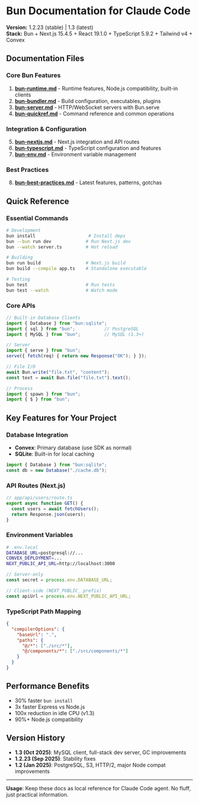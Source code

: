 # Bun Documentation for Claude Code

**Version:** 1.2.23 (stable) | 1.3 (latest)  
**Stack:** Bun + Next.js 15.4.5 + React 19.1.0 + TypeScript 5.9.2 + Tailwind v4 + Convex

## Documentation Files

### Core Bun Features
1. **[bun-runtime.md](./bun-runtime.md)** - Runtime features, Node.js compatibility, built-in clients
2. **[bun-bundler.md](./bun-bundler.md)** - Build configuration, executables, plugins
3. **[bun-server.md](./bun-server.md)** - HTTP/WebSocket servers with Bun.serve
4. **[bun-quickref.md](./bun-quickref.md)** - Command reference and common operations

### Integration & Configuration
5. **[bun-nextjs.md](./bun-nextjs.md)** - Next.js integration and API routes
6. **[bun-typescript.md](./bun-typescript.md)** - TypeScript configuration and features
7. **[bun-env.md](./bun-env.md)** - Environment variable management

### Best Practices
8. **[bun-best-practices.md](./bun-best-practices.md)** - Latest features, patterns, gotchas

## Quick Reference

### Essential Commands
```bash
# Development
bun install                    # Install deps
bun --bun run dev             # Run Next.js dev
bun --watch server.ts         # Hot reload

# Building
bun run build                 # Next.js build
bun build --compile app.ts    # Standalone executable

# Testing
bun test                      # Run tests
bun test --watch              # Watch mode
```

### Core APIs
```typescript
// Built-in Database Clients
import { Database } from "bun:sqlite";
import { sql } from "bun";           // PostgreSQL
import { MySQL } from "bun";         // MySQL (1.3+)

// Server
import { serve } from "bun";
serve({ fetch(req) { return new Response("OK"); } });

// File I/O
await Bun.write("file.txt", "content");
const text = await Bun.file("file.txt").text();

// Process
import { spawn } from "bun";
import { $ } from "bun";
```

## Key Features for Your Project

### Database Integration
- **Convex**: Primary database (use SDK as normal)
- **SQLite**: Built-in for local caching
```typescript
import { Database } from "bun:sqlite";
const db = new Database("./cache.db");
```

### API Routes (Next.js)
```typescript
// app/api/users/route.ts
export async function GET() {
  const users = await fetchUsers();
  return Response.json(users);
}
```

### Environment Variables
```bash
# .env.local
DATABASE_URL=postgresql://...
CONVEX_DEPLOYMENT=...
NEXT_PUBLIC_API_URL=http://localhost:3000
```

```typescript
// Server-only
const secret = process.env.DATABASE_URL;

// Client-side (NEXT_PUBLIC_ prefix)
const apiUrl = process.env.NEXT_PUBLIC_API_URL;
```

### TypeScript Path Mapping
```json
{
  "compilerOptions": {
    "baseUrl": ".",
    "paths": {
      "@/*": ["./src/*"],
      "@/components/*": ["./src/components/*"]
    }
  }
}
```

## Performance Benefits

- 30% faster `bun install`
- 3x faster Express vs Node.js
- 100x reduction in idle CPU (v1.3)
- 90%+ Node.js compatibility

## Version History

- **1.3 (Oct 2025)**: MySQL client, full-stack dev server, GC improvements
- **1.2.23 (Sep 2025)**: Stability fixes
- **1.2 (Jan 2025)**: PostgreSQL, S3, HTTP/2, major Node compat improvements

---

**Usage**: Keep these docs as local reference for Claude Code agent. No fluff, just practical information.
